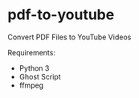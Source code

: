 # pdf-to-youtube

Convert PDF Files to YouTube Videos

Requirements:

* Python 3
* Ghost Script
* ffmpeg
